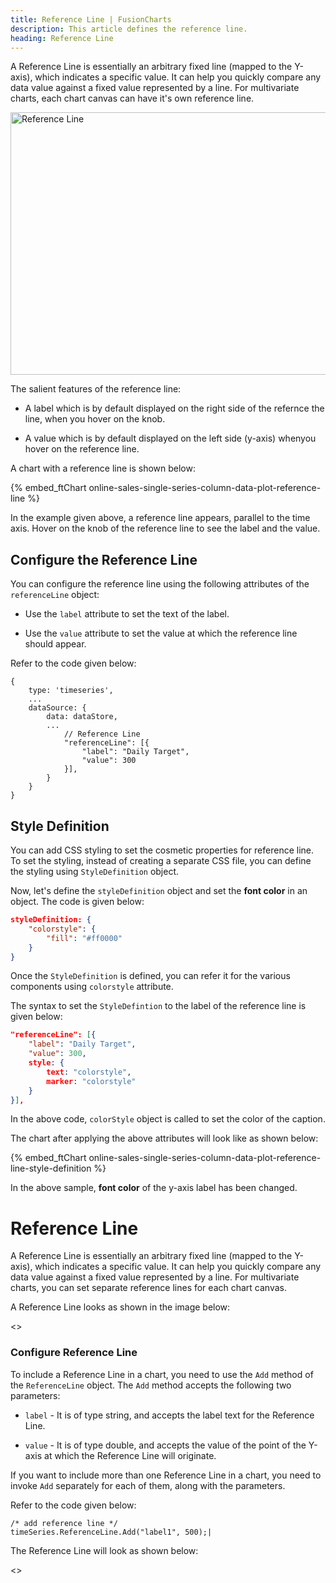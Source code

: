 ```yaml
---
title: Reference Line | FusionCharts
description: This article defines the reference line.
heading: Reference Line
---
```


A Reference Line is essentially an arbitrary fixed line (mapped to the Y-axis), which indicates a specific value. It can help you quickly compare any data value against a fixed value represented by a line. For multivariate charts, each chart canvas can have it's own reference line.

<img src="{% site.BASE_URL %}/images/fusiontime-component-reference-line.png" alt="Reference Line" width="700" height="420">

The salient features of the reference line:

- A label which is by default displayed on the right side of the refernce the line, when you hover on the knob.

- A value which is by default displayed on the left side (y-axis) whenyou hover on the reference line.

A chart with a reference line is shown below:

{% embed_ftChart online-sales-single-series-column-data-plot-reference-line %}

In the example given above, a reference line appears, parallel to the time axis. Hover on the knob of the reference line to see the label and the value.

## Configure the Reference Line

You can configure the reference line using the following attributes of the `referenceLine` object:

- Use the `label` attribute to set the text of the label.

- Use the `value` attribute to set the value at which the reference line should appear.

Refer to the code given below:

```
{
    type: 'timeseries',
    ...
    dataSource: {
        data: dataStore,
        ...
            // Reference Line
            "referenceLine": [{
                "label": "Daily Target",
                "value": 300
            }],
        }
    }
}
```

## Style Definition

You can add CSS styling to set the cosmetic properties for reference line. To set the styling, instead of creating a separate CSS file, you can define the styling using `StyleDefinition` object.

Now, let's define the `styleDefinition` object and set the **font color** in an object. The code is given below:

```json
styleDefinition: {
    "colorstyle": {
        "fill": "#ff0000"
    }
}
```

Once the `StyleDefinition` is defined, you can refer it for the various components using `colorstyle` attribute.

The syntax to set the `StyleDefintion` to the label of the reference line is given below:

```json
"referenceLine": [{
    "label": "Daily Target",
    "value": 300,
    style: {
        text: "colorstyle",
        marker: "colorstyle"
    }
}],
```

In the above code, `colorStyle` object is called to set the color of the caption.

The chart after applying the above attributes will look like as shown below:

{% embed_ftChart online-sales-single-series-column-data-plot-reference-line-style-definition %}

In the above sample, **font color** of the y-axis label has been changed.

# Reference Line

A Reference Line is essentially an arbitrary fixed line (mapped to the Y-axis), which indicates a specific value. It can help you quickly compare any data value against a fixed value represented by a line. For multivariate charts, you can set separate reference lines for each chart canvas.

A Reference Line looks as shown in the image below:

<<Screenshot>>

### Configure Reference Line

To include a Reference Line in a chart, you need to use the `Add` method of the `ReferenceLine` object. The `Add` method accepts the following two parameters:

- `label` - It is of type string, and accepts the label text for the Reference Line.

- `value` - It is of type double, and accepts the value of the point of the Y-axis at which the Reference Line will originate.

If you want to include more than one Reference Line in a chart, you need to invoke `Add` separately for each of them, along with the parameters.

Refer to the code given below:

```
/* add reference line */
timeSeries.ReferenceLine.Add("label1", 500);|
```

The Reference Line will look as shown below:

<<Live Chart>>
